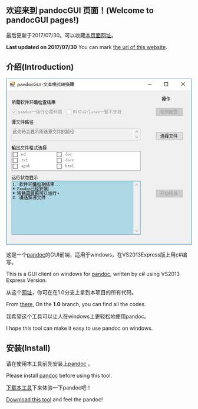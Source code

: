 ## 欢迎来到 pandocGUI 页面！(Welcome to pandocGUI pages!)

最后更新于2017/07/30。可以收藏[本页面网址](https://zhengmingpei.github.io/pandocGUI/)。

**Last updated on 2017/07/30** You can mark [the url of this website](https://zhengmingpei.github.io/pandocGUI/).

## 介绍(Introduction)

![demo](https://github.com/ZhengMingpei/pandocGUI/raw/master/demo.jpg)

这是一个[pandoc](http://www.pandoc.org/)的GUI前端，适用于windows，在VS2013Express版上用c#编写。

This is a GUI client on windows for [pandoc](http://www.pandoc.org/), written by c# using VS2013 Express Version.

从这个[网址](https://github.com/ZhengMingpei/pandocGUI)，你可在在1.0分支上拿到本项目的所有代码。

From [there](https://github.com/ZhengMingpei/pandocGUI), On the **1.0** branch, you can find all the codes.

我希望这个工具可以让人在windows上更轻松地使用pandoc。

I hope this tool can make it easy to use pandoc on windows.

## 安装(Install)

请在使用本工具前先安装上[pandoc](http://www.pandoc.org/) 。

Please install [pandoc](http://www.pandoc.org/) before using this tool.

[下载本工具](https://github.com/ZhengMingpei/pandocGUI/blob/master/pandocGUI_1_0.zip)下来体验一下pandoc吧！

[Download this tool](https://github.com/ZhengMingpei/pandocGUI/blob/master/pandocGUI_1_0.zip) and feel the pandoc!

